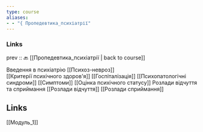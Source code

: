 ```yaml
---
type: course
aliases: 
- - "{ Пропедевтика_психіатрії"
---
```

### Links
prev :: 🔙 [[Пропедевтика_психіатрії | back to course]]

Введення в психіатрію
	[[Психоз-невроз]]  
	[[Критерії психічного здоров'я]]
	[[Госпіталізація]]
	[[Психопатологічні синдроми]]
	[[Симптоми]]
	[[Оцінка психічного статусу]]
Розлади відчуття та сприймання
	[[Розлади відчуття]]
	[[Розлади сприймання]]


## Links
[[Модуль_1]]